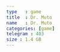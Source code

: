 ```yaml
---
type   : game
title  : Dr. Muto
name   : Dr. Muto
categories: [game]
telegram : 403
size : 1.4 GB
---
```



